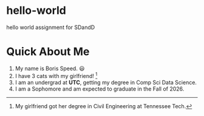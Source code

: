 # hello-world
hello world assignment for SDandD
# Quick About Me
1. My name is Boris Speed. 😃
2. I have 3 cats with my girlfriend! [^1]
3. I am an undergrad at **UTC**, getting my degree in Comp Sci Data Science.
4. I am a Sophomore and am expected to graduate in the Fall of 2026.





[^1]: My girlfriend got her degree in Civil Engineering at Tennessee Tech.
